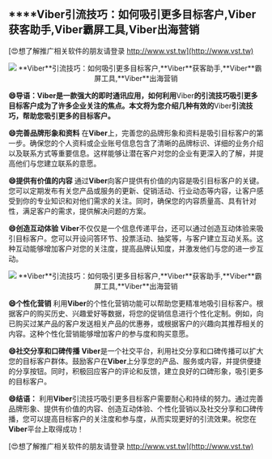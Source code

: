 ## ****Viber**引流技巧：如何吸引更多目标客户,**Viber**获客助手,**Viber**霸屏工具,**Viber**出海营销**

[😍想了解推广相关软件的朋友请登录 http://www.vst.tw](http://www.vst.tw)

 <center><img src="https://vst.tw/MP4/tuiguang/png/7.png" alt="**Viber**引流技巧：如何吸引更多目标客户,**Viber**获客助手,**Viber**霸屏工具,**Viber**出海营销"></center>

**😄导语：**Viber**是一款强大的即时通讯应用，如何利用**Viber**的引流技巧吸引更多目标客户成为了许多企业关注的焦点。本文将为您介绍几种有效的**Viber**引流技巧，帮助您吸引更多的目标客户。**

**😄完善品牌形象和资料**
在**Viber**上，完善您的品牌形象和资料是吸引目标客户的第一步。确保您的个人资料或企业账号信息包含了清晰的品牌标识、详细的业务介绍以及联系方式等重要信息。这样能够让潜在客户对您的企业有更深入的了解，并提高他们与您建立联系的意愿。

**😄提供有价值的内容**
通过**Viber**向客户提供有价值的内容是吸引目标客户的关键。您可以定期发布有关您产品或服务的更新、促销活动、行业动态等内容，让客户感受到你的专业知识和对他们需求的关注。同时，确保您的内容质量高、具有针对性，满足客户的需求，提供解决问题的方案。

**😄创造互动体验**
**Viber**不仅仅是一个信息传递平台，还可以通过创造互动体验来吸引目标客户。您可以开设问答环节、投票活动、抽奖等，与客户建立互动关系。这种互动能够增加客户对您的关注度，提高品牌认知度，并激发他们与您的进一步互动。

 <center><img src="https://vst.tw/MP4/tuiguang/png/1.png" alt="**Viber**引流技巧：如何吸引更多目标客户,**Viber**获客助手,**Viber**霸屏工具,**Viber**出海营销"></center>

**😄个性化营销**
利用**Viber**的个性化营销功能可以帮助您更精准地吸引目标客户。根据客户的购买历史、兴趣爱好等数据，将您的促销信息进行个性化定制。例如，向已购买过某产品的客户发送相关产品的优惠券，或根据客户的兴趣向其推荐相关的内容。这种个性化营销能够增加客户的参与度和购买意愿。

**😄社交分享和口碑传播**
**Viber**是一个社交平台，利用社交分享和口碑传播可以扩大您的目标客户群体。鼓励客户在**Viber**上分享您的产品、服务或内容，并提供便捷的分享按钮。同时，积极回应客户的评论和反馈，建立良好的口碑形象，吸引更多的目标客户。

**😄结语：**
利用**Viber**引流技巧吸引更多目标客户需要耐心和持续的努力。通过完善品牌形象、提供有价值的内容、创造互动体验、个性化营销以及社交分享和口碑传播，您可以提高目标客户的关注度和参与度，从而实现更好的引流效果。祝您在**Viber**平台上取得成功！

[😍想了解推广相关软件的朋友请登录 http://www.vst.tw](http://www.vst.tw)



